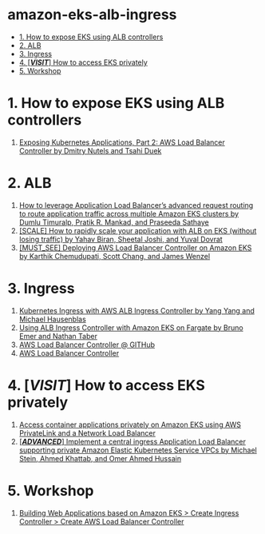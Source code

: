 <h1>amazon-eks-alb-ingress</h1>

<!-- TOC -->

- [1. How to expose EKS using ALB controllers](#1-how-to-expose-eks-using-alb-controllers)
- [2. ALB](#2-alb)
- [3. Ingress](#3-ingress)
- [4. [_**VISIT**_] How to access EKS privately](#4-_visit_-how-to-access-eks-privately)
- [5. Workshop](#5-workshop)

<!-- /TOC -->

# 1. How to expose EKS using ALB controllers

1. [Exposing Kubernetes Applications, Part 2: AWS Load Balancer Controller by Dmitry Nutels and Tsahi Duek](https://aws.amazon.com/blogs/containers/exposing-kubernetes-applications-part-2-aws-load-balancer-controller/)

# 2. ALB

1. [How to leverage Application Load Balancer’s advanced request routing to route application traffic across multiple Amazon EKS clusters by Dumlu Timuralp, Pratik R. Mankad, and Praseeda Sathaye](https://aws.amazon.com/blogs/containers/how-to-leverage-application-load-balancers-advanced-request-routing-to-route-application-traffic-across-multiple-amazon-eks-clusters/)
1. [[SCALE] How to rapidly scale your application with ALB on EKS (without losing traffic) by Yahav Biran, Sheetal Joshi, and Yuval Dovrat](https://aws.amazon.com/blogs/containers/how-to-rapidly-scale-your-application-with-alb-on-eks-without-losing-traffic/)
1. [[MUST_SEE] Deploying AWS Load Balancer Controller on Amazon EKS by Karthik Chemudupati, Scott Chang, and James Wenzel](https://aws.amazon.com/blogs/networking-and-content-delivery/deploying-aws-load-balancer-controller-on-amazon-eks/)  

# 3. Ingress

1. [Kubernetes Ingress with AWS ALB Ingress Controller by Yang Yang and Michael Hausenblas](https://aws.amazon.com/blogs/opensource/kubernetes-ingress-aws-alb-ingress-controller/)
1. [Using ALB Ingress Controller with Amazon EKS on Fargate by Bruno Emer and Nathan Taber](https://aws.amazon.com/blogs/containers/using-alb-ingress-controller-with-amazon-eks-on-fargate/)
1. [AWS Load Balancer Controller @ GITHub](https://github.com/kubernetes-sigs/aws-load-balancer-controller)
1. [AWS Load Balancer Controller](https://kubernetes-sigs.github.io/aws-load-balancer-controller/v2.7/deploy/installation/)

# 4. [_**VISIT**_] How to access EKS privately

1. [Access container applications privately on Amazon EKS using AWS PrivateLink and a Network Load Balancer](https://docs.aws.amazon.com/prescriptive-guidance/latest/patterns/access-container-applications-privately-on-amazon-eks-using-aws-privatelink-and-a-network-load-balancer.html)
1. [[_**ADVANCED**_] Implement a central ingress Application Load Balancer supporting private Amazon Elastic Kubernetes Service VPCs by Michael Stein, Ahmed Khattab, and Omer Ahmed Hussain ](https://aws.amazon.com/blogs/networking-and-content-delivery/implement-a-central-ingress-application-load-balancer-supporting-private-amazon-elastic-kubernetes-service-vpcs/)

# 5. Workshop

1. [Building Web Applications based on Amazon EKS > Create Ingress Controller > Create AWS Load Balancer Controller](https://catalog.us-east-1.prod.workshops.aws/workshops/9c0aa9ab-90a9-44a6-abe1-8dff360ae428/en-US/60-ingress-controller/100-launch-alb)